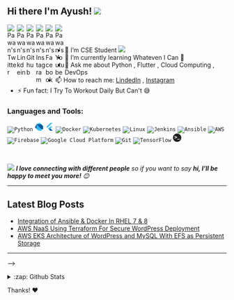 ## Hi there I'm Ayush! <img src="https://media.giphy.com/media/hvRJCLFzcasrR4ia7z/giphy.gif" width="25px">

<!--
**cybergodayush/cybergodayush** is a ✨ _special_ ✨ repository because its `README.md` (this file) appears on your GitHub profile.
-->
<a href="https://twitter.com/cybergodayush">
  <img align="left" alt="Pawan's Twitter" width="22px" src="https://cdn.jsdelivr.net/npm/simple-icons@v3/icons/twitter.svg" />
</a>
<a href="https://linkedin.com/in/cybergodayush">
  <img align="left" alt="Pawan's Linkdein" width="22px" src="https://cdn.jsdelivr.net/npm/simple-icons@v3/icons/linkedin.svg" />
</a>
<a href="https://github.com/cybergodayush">
  <img align="left" alt="Pawan's Github" width="22px" src="https://cdn.jsdelivr.net/npm/simple-icons@v3/icons/github.svg" />
</a>
<a href="https://instagram.com/cybergodayush">
  <img align="left" alt="Pawan's Instagram" width="22px" src="https://cdn.jsdelivr.net/npm/simple-icons@v3/icons/instagram.svg" />
</a>
<a href="https://www.facebook.com/hackercybergod">
  <img align="left" alt="Pawan's Facebook" width="22px" src="https://cdn.jsdelivr.net/npm/simple-icons@v3/icons/facebook.svg" />
</a>
<a href="https://www.youtube.com/cybergodtricks">
  <img align="left" alt="Pawan's Youtube" width="22px" src="https://cdn.jsdelivr.net/npm/simple-icons@v3/icons/youtube.svg" />
</a>
<br/>
<br/>

- 🔭 I’m CSE Student <img src="https://media.giphy.com/media/WUlplcMpOCEmTGBtBW/giphy.gif" width="30">
- 🌱 I’m currently learning Whateven I Can 🤣
- 💬 Ask me about Python , Flutter , Cloud Computing , DevOps
- 📫 How to reach me: [LindedIn](https://linkedin.com/in/cybergodayush) , [Instagram](https://instagram.com/cybergodayush)
- ⚡ Fun fact: I Try To Workout Daily But Can't 😅

### Languages and Tools: 

<code><img height="20" title="Python" src="https://raw.githubusercontent.com/cybergodayush/cybergodayush/master/.github/python.png"></code>
<code><img height="20" title="Dart" src="https://raw.githubusercontent.com/github/explore/80688e429a7d4ef2fca1e82350fe8e3517d3494d/topics/dart/dart.png"></code>
<code><img height="20" title="Flutter" src="https://raw.githubusercontent.com/github/explore/80688e429a7d4ef2fca1e82350fe8e3517d3494d/topics/flutter/flutter.png"></code>
<code><img height="20" title="Docker" src="https://www.docker.com/sites/default/files/d8/styles/role_icon/public/2019-07/Moby-logo.png"></code>
<code><img height="20" title="Kubernetes" src="https://raw.githubusercontent.com/cybergodayush/cybergodayush/master/.github/Kubernetes.png"></code>
<code><img height="20" title="Linux" src="https://raw.githubusercontent.com/cybergodayush/cybergodayush/master/.github/linux.png"></code>
<code><img height="20" title="Jenkins" src="https://github.com/cybergodayush/cybergodayush/raw/master/.github/jenkins.png"></code>
<code><img height="20" title="Ansible" src="https://upload.wikimedia.org/wikipedia/commons/0/05/Ansible_Logo.png"></code>
<code><img height="20" title="AWS" src="https://upload.wikimedia.org/wikipedia/commons/thumb/9/93/Amazon_Web_Services_Logo.svg/1280px-Amazon_Web_Services_Logo.svg.png"></code>
<code><img height="20" title="Firebase" src="https://raw.githubusercontent.com/cybergodayush/cybergodayush/master/.github/firebase.png"></code>
<code><img height="20" title="Google Cloud Platform" src="https://raw.githubusercontent.com/cybergodayush/cybergodayush/master/.github/gcp_icon.png"></code>
<code><img height="20" title="Git" src="https://github.com/cybergodayush/cybergodayush/raw/master/.github/git.png"></code>
<code><img height="20" title="TensorFlow" src="https://github.com/cybergodayush/cybergodayush/raw/master/.github/tensorflow.jpg"></code>
<code><img title="bash" height="20" src="https://raw.githubusercontent.com/github/explore/80688e429a7d4ef2fca1e82350fe8e3517d3494d/topics/terminal/terminal.png"></code>

<br/>

<img src="https://media.giphy.com/media/LnQjpWaON8nhr21vNW/giphy.gif" width="60"> <em><b>I love connecting with different people</b> so if you want to say <b>hi, I'll be happy to meet you more!</b> 😊</em>

---

##  Latest Blog Posts
<!-- BLOG-POST-LIST:START -->
- [Integration of Ansible & Docker In RHEL 7 & 8](https://medium.com/@ayushsingh1525/integration-of-ansible-docker-in-rhel-7-8-cf140fe2f92?source=rss-6e0b71269eb4------2)
- [AWS NaaS Using Terraform For Secure WordPress Deployment](https://medium.com/@ayushsingh1525/aws-naas-using-terraform-for-secure-wordpress-deployment-dab751a0666c?source=rss-6e0b71269eb4------2)
- [AWS EKS Architecture of WordPress and MySQL With EFS as Persistent Storage](https://medium.com/@ayushsingh1525/aws-eks-architecture-of-wordpress-and-mysql-with-efs-as-persistent-storage-538e435d542e?source=rss-6e0b71269eb4------2)
<!-- BLOG-POST-LIST:END -->

---
<!---
<details>
  <summary>:zap: Recent Github Activity</summary>
  
<!--START_SECTION:activity-->

<!--END_SECTION:activity-->
</details>

-->


<details>
  <summary>:zap: Github Stats</summary>

 [![Anurag's github stats](https://github-readme-stats.vercel.app/api?username=cybergodayush&show_icons=true)](https://github.com/anuraghazra/github-readme-stats)

</details>

Thanks! ❤️
